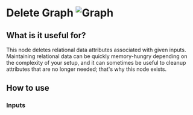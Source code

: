 # Delete Graph ![Graph](https://img.shields.io/badge/Graph-37a573)

## What is it useful for?
This node deletes relational data attributes associated with given inputs.  
Maintaining relational data can be quickly memory-hungry depending on the complexity of your setup, and it can sometimes be useful to cleanup attributes that are no longer needed; that's why this node exists.

## How to use
### Inputs
